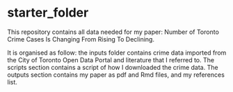 # starter_folder

This repository contains all data needed for my paper: Number of Toronto Crime Cases Is Changing From Rising To Declining.

It is organised as follow: the inputs folder contains crime data imported from 
the City of Toronto Open Data Portal and literature that I referred to. 
The scripts section contains a script of how I downloaded the crime data. 
The outputs section contains my paper as pdf and Rmd files, and my references list. 